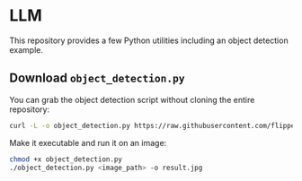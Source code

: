 # LLM

This repository provides a few Python utilities including an object detection example.

## Download `object_detection.py`

You can grab the object detection script without cloning the entire repository:

```bash
curl -L -o object_detection.py https://raw.githubusercontent.com/flippergo/LLM/main/object_detection.py
```

Make it executable and run it on an image:

```bash
chmod +x object_detection.py
./object_detection.py <image_path> -o result.jpg
```
